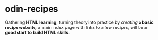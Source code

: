 # odin-recipes
Gathering **HTML learning**, turning theory into practice by <em>creating</em> **a basic recipe website;** a main index page with links to a few recipes, will be **a good start to build HTML skills.**
